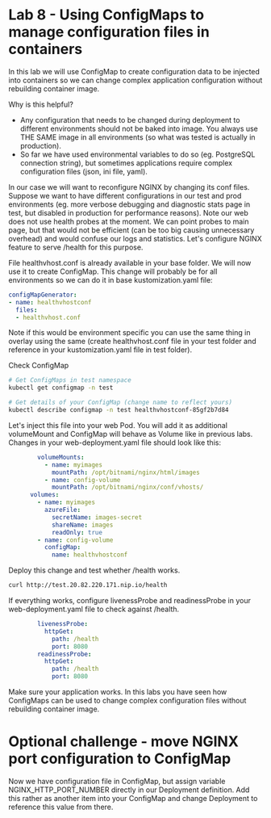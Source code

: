 # Lab 8 - Using ConfigMaps to manage configuration files in containers
In this lab we will use ConfigMap to create configuration data to be injected into containers so we can change complex application configuration without rebuilding container image.

Why is this helpful?
- Any configuration that needs to be changed during deployment to different environments should not be baked into image. You always use THE SAME image in all environments (so what was tested is actually in production).
- So far we have used environmental variables to do so (eg. PostgreSQL connection string), but sometimes applications require complex configuration files (json, ini file, yaml).

In our case we will want to reconfigure NGINX by changing its conf files. Suppose we want to have different configurations in our test and prod environments (eg. more verbose debugging and diagnostic stats page in test, but disabled in production for performance reasons). Note our web does not use health probes at the moment. We can point probes to main page, but that would not be efficient (can be too big causing unnecessary overhead) and would confuse our logs and statistics. Let's configure NGINX feature to serve /health for this purpose.

File healthvhost.conf is already available in your base folder. We will now use it to create ConfigMap. This change will probably be for all environments so we can do it in base kustomization.yaml file:

```yaml
configMapGenerator:
- name: healthvhostconf 
  files:
  - healthvhost.conf 
```

Note if this would be environment specific you can use the same thing in overlay using the same (create healthvhost.conf file in your test folder and reference in your kustomization.yaml file in test folder).

Check ConfigMap

```bash
# Get ConfigMaps in test namespace
kubectl get configmap -n test

# Get details of your ConfigMap (change name to reflect yours)
kubectl describe configmap -n test healthvhostconf-85gf2b7d84 
```

Let's inject this file into your web Pod. You will add it as additional volumeMount and ConfigMap will behave as Volume like in previous labs. Changes in your web-deployment.yaml file should look like this:

```yaml
        volumeMounts:
          - name: myimages
            mountPath: /opt/bitnami/nginx/html/images
          - name: config-volume
            mountPath: /opt/bitnami/nginx/conf/vhosts/
      volumes:
        - name: myimages
          azureFile:
            secretName: images-secret
            shareName: images
            readOnly: true
        - name: config-volume
          configMap:
            name: healthvhostconf
```

Deploy this change and test whether /health works.

```bash
curl http://test.20.82.220.171.nip.io/health
```

If everything works, configure livenessProbe and readinessProbe in your web-deployment.yaml file to check against /health.

```yaml
        livenessProbe: 
          httpGet:
            path: /health
            port: 8080
        readinessProbe:
          httpGet:
            path: /health
            port: 8080
```

Make sure your application works. In this labs you have seen how ConfigMaps can be used to change complex configuration files without rebuilding container image.

# Optional challenge - move NGINX port configuration to ConfigMap
Now we have configuration file in ConfigMap, but assign variable NGINX_HTTP_PORT_NUMBER directly in our Deployment definition. Add this rather as another item into your ConfigMap and change Deployment to reference this value from there.